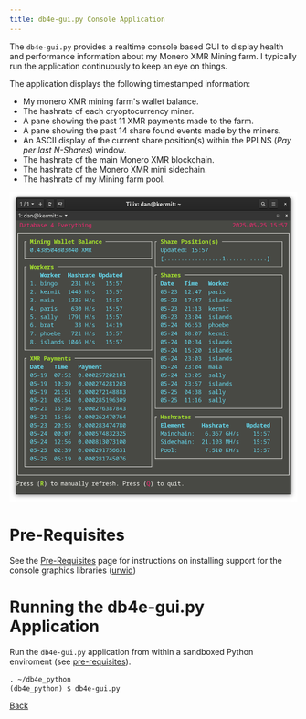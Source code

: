 ```yaml
---
title: db4e-gui.py Console Application
---
```


The `db4e-gui.py` provides a realtime console based GUI to display health and performance information about my Monero XMR Mining farm. I typically run the application continuously to keep an eye on things.

The application displays the following timestamped information:

* My monero XMR mining farm's wallet balance.
* The hashrate of each cryoptocurrency miner.
* A pane showing the past 11 XMR payments made to the farm.
* A pane showing the past 14 share found events made by the miners.
* An ASCII display of the current share position(s) within the PPLNS (*Pay per last N-Shares*) window.
* The hashrate of the main Monero XMR blockchain.
* The hashrate of the Monero XMR mini sidechain.
* The hashrate of my Mining farm pool.

![Screenshot of db4e-gui.py](/assets/img/db4e-gui.png)

# Pre-Requisites

See the [Pre-Requisites](/pages/ops/Pre-Requisites.html) page for instructions on installing support for the console graphics libraries ([urwid](https://urwid.org/))

# Running the db4e-gui.py Application

Run the `db4e-gui.py` application from within a sandboxed Python enviroment (see [pre-requisites](/pages/ops/Pre-Requisites.html)).

```
. ~/db4e_python
(db4e_python) $ db4e-gui.py
```

[Back](/)

